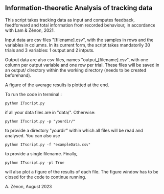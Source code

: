 ﻿## Information-theoretic Analysis of tracking data
This script takes tracking data as input and computes feedback, feedforward and total information from recorded behaviour, in accordance with Lam & Zénon, 2021. 

Input data are csv files "[filename].csv", with the samples in rows and the variables in columns. In its current form, the script takes mandatorily 30 trials and 3 variables: 1 output and 2 intputs. 

Output data are also csv files, names "output_[filename].csv", with one column per output variable and one row per trial. These files will be saved in an output/ directory within the working directory (needs to be created beforehand).

A figure of the average results is plotted at the end. 

To run the code in terminal :
```
python ITscript.py
```
if all your data files are in "data/". 
Otherwise:
```
python ITscript.py -p "yourdir/"
```
to provide a directory "yourdir" within which all files will be read and analysed. 
You can also use
```
python ITscript.py -f "exampleData.csv"
```
to provide a single filename. 
Finally,
```
python ITscript.py -pl True
```
will also plot a figure of the results of each file. The figure window has to be closed for the code to continue running.

A. Zénon, August 2023